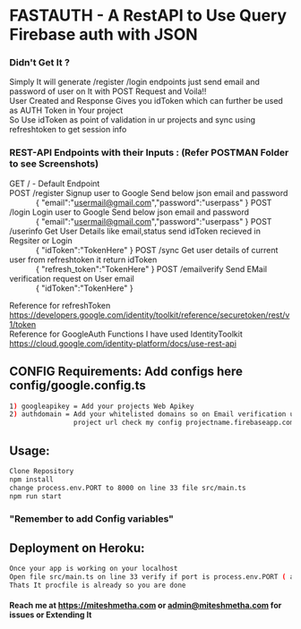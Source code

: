 # FASTAUTH - A RestAPI to Use Query Firebase auth with JSON 

### Didn't Get It ? 
Simply It will generate /register /login endpoints just send email and password of user on It with POST Request and Voila!!    
User Created and Response Gives you idToken which can further be used as AUTH Token in Your project   
So Use idToken as point of validation in ur projects and sync using refreshtoken to get session info   

### REST-API Endpoints with their Inputs : (Refer POSTMAN Folder to see Screenshots)
GET     / - Default Endpoint    
POST    /register Signup user to Google Send below json email and password   
&nbsp;&nbsp;&nbsp;&nbsp;&nbsp;&nbsp;&nbsp;&nbsp;&nbsp;&nbsp;&nbsp;&nbsp;{ "email":"usermail@gmail.com","password":"userpass"  }
POST    /login Login user to Google Send below json email and password   
&nbsp;&nbsp;&nbsp;&nbsp;&nbsp;&nbsp;&nbsp;&nbsp;&nbsp;&nbsp;&nbsp;&nbsp;{ "email":"usermail@gmail.com","password":"userpass" }
POST    /userinfo Get User Details like email,status send idToken recieved in Regsiter or Login   
&nbsp;&nbsp;&nbsp;&nbsp;&nbsp;&nbsp;&nbsp;&nbsp;&nbsp;&nbsp;&nbsp;&nbsp;{  "idToken":"TokenHere" }
POST    /sync Get user details of current user from refreshtoken it return idToken   
&nbsp;&nbsp;&nbsp;&nbsp;&nbsp;&nbsp;&nbsp;&nbsp;&nbsp;&nbsp;&nbsp;&nbsp;{ "refresh_token":"TokenHere" }
POST    /emailverify Send EMail verification request on User email    
&nbsp;&nbsp;&nbsp;&nbsp;&nbsp;&nbsp;&nbsp;&nbsp;&nbsp;&nbsp;&nbsp;&nbsp;{ "idToken":"TokenHere" }
        
Reference for refreshToken https://developers.google.com/identity/toolkit/reference/securetoken/rest/v1/token   
Reference for GoogleAuth Functions I have used IdentityToolkit https://cloud.google.com/identity-platform/docs/use-rest-api   

## CONFIG Requirements: Add configs here config/google.config.ts   
```bash
1) googleapikey = Add your projects Web Apikey
2) authdomain = Add your whitelisted domains so on Email verification user will be redirected to your domain you can use 
                project url check my config projectname.firebaseapp.com 
```
## Usage: 
```bash
Clone Repository
npm install
change process.env.PORT to 8000 on line 33 file src/main.ts
npm run start 
```

### "Remember to add Config variables"

## Deployment on Heroku:
```bash
Once your app is working on your localhost
Open file src/main.ts on line 33 verify if port is process.env.PORT ( await app.listen(process.env.PORT, '0.0.0.0');)
Thats It procfile is already so you are done 
```

#### Reach me at https://miteshmetha.com or admin@miteshmetha.com for issues or Extending It 
